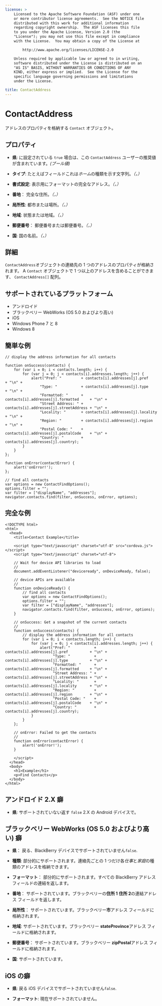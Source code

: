 ```yaml
---
license: >
    Licensed to the Apache Software Foundation (ASF) under one
    or more contributor license agreements.  See the NOTICE file
    distributed with this work for additional information
    regarding copyright ownership.  The ASF licenses this file
    to you under the Apache License, Version 2.0 (the
    "License"); you may not use this file except in compliance
    with the License.  You may obtain a copy of the License at

        http://www.apache.org/licenses/LICENSE-2.0

    Unless required by applicable law or agreed to in writing,
    software distributed under the License is distributed on an
    "AS IS" BASIS, WITHOUT WARRANTIES OR CONDITIONS OF ANY
    KIND, either express or implied.  See the License for the
    specific language governing permissions and limitations
    under the License.

title: ContactAddress
---
```


# ContactAddress

アドレスのプロパティを格納する `Contact` オブジェクト。

## プロパティ

*   **県**: に設定されている `true` 場合は、この `ContactAddress` ユーザーの推奨値が含まれています。*(ブール値)*

*   **タイプ**: たとえばフィールドこれは*ホーム*の種類を示す文字列。*（，）*

*   **書式設定**: 表示用にフォーマットの完全なアドレス。*（，）*

*   **番地**： 完全な住所。*（，）*

*   **局所性**: 都市または場所。*（，）*

*   **地域**: 状態または地域。*（，）*

*   **郵便番号**： 郵便番号または郵便番号。*（，）*

*   **国**: 国の名前。*（，）*

## 詳細

`ContactAddress`オブジェクトの連絡先の 1 つのアドレスのプロパティが格納されます。 A `Contact` オブジェクトで 1 つ以上のアドレスを含めることができます、 `ContactAddress[]` 配列。

## サポートされているプラットフォーム

*   アンドロイド
*   ブラックベリー WebWorks (OS 5.0 およびより高い)
*   iOS
*   Windows Phone 7 と 8
*   Windows 8

## 簡単な例

    // display the address information for all contacts
    
    function onSuccess(contacts) {
        for (var i = 0; i < contacts.length; i++) {
            for (var j = 0; j < contacts[i].addresses.length; j++) {
                alert("Pref: "         + contacts[i].addresses[j].pref          + "\n" +
                    "Type: "           + contacts[i].addresses[j].type          + "\n" +
                    "Formatted: "      + contacts[i].addresses[j].formatted     + "\n" +
                    "Street Address: " + contacts[i].addresses[j].streetAddress + "\n" +
                    "Locality: "       + contacts[i].addresses[j].locality      + "\n" +
                    "Region: "         + contacts[i].addresses[j].region        + "\n" +
                    "Postal Code: "    + contacts[i].addresses[j].postalCode    + "\n" +
                    "Country: "        + contacts[i].addresses[j].country);
            }
        }
    };
    
    function onError(contactError) {
        alert('onError!');
    };
    
    // find all contacts
    var options = new ContactFindOptions();
    options.filter = "";
    var filter = ["displayName", "addresses"];
    navigator.contacts.find(filter, onSuccess, onError, options);
    

## 完全な例

    <!DOCTYPE html>
    <html>
      <head>
        <title>Contact Example</title>
    
        <script type="text/javascript" charset="utf-8" src="cordova.js"></script>
        <script type="text/javascript" charset="utf-8">
    
        // Wait for device API libraries to load
        //
        document.addEventListener("deviceready", onDeviceReady, false);
    
        // device APIs are available
        //
        function onDeviceReady() {
            // find all contacts
            var options = new ContactFindOptions();
            options.filter = "";
            var filter = ["displayName", "addresses"];
            navigator.contacts.find(filter, onSuccess, onError, options);
        }
    
        // onSuccess: Get a snapshot of the current contacts
        //
        function onSuccess(contacts) {
            // display the address information for all contacts
            for (var i = 0; i < contacts.length; i++) {
                for (var j = 0; j < contacts[i].addresses.length; j++) {
                    alert("Pref: "           + contacts[i].addresses[j].pref          + "\n" +
                          "Type: "           + contacts[i].addresses[j].type          + "\n" +
                          "Formatted: "      + contacts[i].addresses[j].formatted     + "\n" +
                          "Street Address: " + contacts[i].addresses[j].streetAddress + "\n" +
                          "Locality: "       + contacts[i].addresses[j].locality      + "\n" +
                          "Region: "         + contacts[i].addresses[j].region        + "\n" +
                          "Postal Code: "    + contacts[i].addresses[j].postalCode    + "\n" +
                          "Country: "        + contacts[i].addresses[j].country);
                }
            }
        };
    
        // onError: Failed to get the contacts
        //
        function onError(contactError) {
            alert('onError!');
        }
    
        </script>
      </head>
      <body>
        <h1>Example</h1>
        <p>Find Contacts</p>
      </body>
    </html>
    

## アンドロイド 2.X 癖

*   **県**: サポートされていない返す `false` 2.X の Android デバイスで。

## ブラックベリー WebWorks (OS 5.0 およびより高い) 癖

*   **県**： 戻る、BlackBerry デバイスでサポートされていません`false`.

*   **種類**: 部分的にサポートされます。連絡先ごとの 1 つだけ各*仕事*と*家庭*の種類のアドレスを格納できます。

*   **フォーマット**： 部分的にサポートされます。すべての BlackBerry アドレス フィールドの連結を返します。

*   **番地**： サポートされています。ブラックベリーの**住所 1** **住所 2**の連結アドレス フィールドを返します。

*   **局所性**： サポートされています。ブラックベリー**市**アドレス フィールドに格納されます。

*   **地域**: サポートされています。ブラックベリー **stateProvince**アドレス フィールドに格納されます。

*   **郵便番号**： サポートされています。ブラックベリー **zipPostal**アドレス フィールドに格納されます。

*   **国**: サポートされています。

## iOS の癖

*   **県**: 戻る iOS デバイスでサポートされていません`false`.

*   **フォーマット**: 現在サポートされていません。